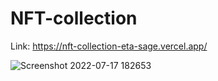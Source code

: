 # NFT-collection

Link: https://nft-collection-eta-sage.vercel.app/

![Screenshot 2022-07-17 182653](https://user-images.githubusercontent.com/91958667/179399411-69b4b755-1c5f-4c8d-ab76-7a9d64699d03.png)

